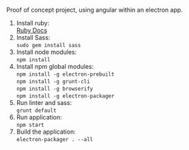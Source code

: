 Proof of concept project, using angular within an electron app.

1. Install ruby:  
  [Ruby Docs](http://www.ruby-lang.org/en/documentation/installation/)  
2. Install Sass:  
  ```sudo gem install sass```  
3. Install node modules:  
  ```npm install```
4. Install npm global modules:  
  ```npm install -g electron-prebuilt```  
  ```npm install -g grunt-cli```  
  ```npm install -g browserify```  
  ```npm install -g electron-packager```
5. Run linter and sass:  
  ```grunt default```
6. Run application:  
  ```npm start```
7. Build the application:  
  ```electron-packager . --all```

